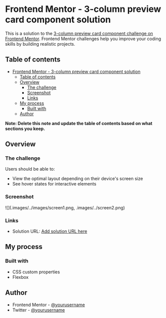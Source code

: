# Frontend Mentor - 3-column preview card component solution

This is a solution to the [3-column preview card component challenge on Frontend Mentor](https://www.frontendmentor.io/challenges/3column-preview-card-component-pH92eAR2-). Frontend Mentor challenges help you improve your coding skills by building realistic projects. 

## Table of contents

- [Frontend Mentor - 3-column preview card component solution](#frontend-mentor---3-column-preview-card-component-solution)
  - [Table of contents](#table-of-contents)
  - [Overview](#overview)
    - [The challenge](#the-challenge)
    - [Screenshot](#screenshot)
    - [Links](#links)
  - [My process](#my-process)
    - [Built with](#built-with)
  - [Author](#author)

**Note: Delete this note and update the table of contents based on what sections you keep.**

## Overview

### The challenge

Users should be able to:

- View the optimal layout depending on their device's screen size
- See hover states for interactive elements

### Screenshot

![](.images/../images/screen1.png, .images/../screen2.png)

### Links

- Solution URL: [Add solution URL here](https://frontent-mentor-3-column-card.vercel.app/)

## My process

### Built with

- CSS custom properties
- Flexbox

## Author

- Frontend Mentor - [@yourusername](https://www.frontendmentor.io/profile/Dylan245-droid)
- Twitter - [@yourusername](https://www.twitter.com/ondo_dylan)
